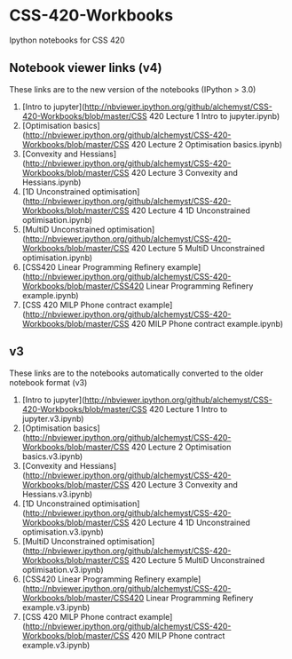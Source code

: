 # CSS-420-Workbooks
Ipython notebooks for CSS 420

## Notebook viewer links (v4)
These links are to the new version of the notebooks (IPython > 3.0)

1. [Intro to jupyter](http://nbviewer.ipython.org/github/alchemyst/CSS-420-Workbooks/blob/master/CSS 420 Lecture 1 Intro to jupyter.ipynb)
2. [Optimisation basics](http://nbviewer.ipython.org/github/alchemyst/CSS-420-Workbooks/blob/master/CSS 420 Lecture 2 Optimisation basics.ipynb)
3. [Convexity and Hessians](http://nbviewer.ipython.org/github/alchemyst/CSS-420-Workbooks/blob/master/CSS 420 Lecture 3 Convexity and Hessians.ipynb)
4. [1D Unconstrained optimisation](http://nbviewer.ipython.org/github/alchemyst/CSS-420-Workbooks/blob/master/CSS 420 Lecture 4 1D Unconstrained optimisation.ipynb)
5. [MultiD Unconstrained optimisation](http://nbviewer.ipython.org/github/alchemyst/CSS-420-Workbooks/blob/master/CSS 420 Lecture 5 MultiD Unconstrained optimisation.ipynb)
6. [CSS420 Linear Programming Refinery example](http://nbviewer.ipython.org/github/alchemyst/CSS-420-Workbooks/blob/master/CSS420 Linear Programming Refinery example.ipynb)
7. [CSS 420 MILP Phone contract example](http://nbviewer.ipython.org/github/alchemyst/CSS-420-Workbooks/blob/master/CSS 420 MILP Phone contract example.ipynb)


## v3
These links are to the notebooks automatically converted to the older notebook format (v3)

1. [Intro to jupyter](http://nbviewer.ipython.org/github/alchemyst/CSS-420-Workbooks/blob/master/CSS 420 Lecture 1 Intro to jupyter.v3.ipynb)
2. [Optimisation basics](http://nbviewer.ipython.org/github/alchemyst/CSS-420-Workbooks/blob/master/CSS 420 Lecture 2 Optimisation basics.v3.ipynb)
3. [Convexity and Hessians](http://nbviewer.ipython.org/github/alchemyst/CSS-420-Workbooks/blob/master/CSS 420 Lecture 3 Convexity and Hessians.v3.ipynb)
4. [1D Unconstrained optimisation](http://nbviewer.ipython.org/github/alchemyst/CSS-420-Workbooks/blob/master/CSS 420 Lecture 4 1D Unconstrained optimisation.v3.ipynb)
5. [MultiD Unconstrained optimisation](http://nbviewer.ipython.org/github/alchemyst/CSS-420-Workbooks/blob/master/CSS 420 Lecture 5 MultiD Unconstrained optimisation.v3.ipynb)
6. [CSS420 Linear Programming Refinery example](http://nbviewer.ipython.org/github/alchemyst/CSS-420-Workbooks/blob/master/CSS420 Linear Programming Refinery example.v3.ipynb)
7. [CSS 420 MILP Phone contract example](http://nbviewer.ipython.org/github/alchemyst/CSS-420-Workbooks/blob/master/CSS 420 MILP Phone contract example.v3.ipynb)
